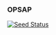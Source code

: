 ### OPSAP

[![Seed Status](https://api.seed.run/skopsap/opsap-monorepo/stages/prod/build_badge)](https://console.seed.run/skopsap/opsap-monorepo)
